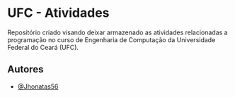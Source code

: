 # UFC - Atividades

Repositório criado visando deixar armazenado as atividades relacionadas a programação no curso de Engenharia de Computação da Universidade Federal do Ceará (UFC).

## Autores

- [@Jhonatas56](https://github.com/Jhonatas56)

